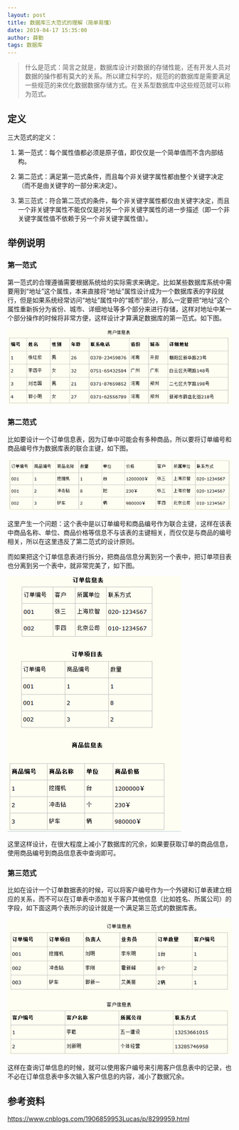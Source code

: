 ```yaml
---
layout: post
title: 数据库三大范式的理解（简单易懂）
date: 2019-04-17 15:35:00
author: 薛勤
tags: 数据库
---
```

> 什么是范式：简言之就是，数据库设计对数据的存储性能，还有开发人员对数据的操作都有莫大的关系。所以建立科学的，规范的的数据库是需要满足一些规范的来优化数据数据存储方式。在关系型数据库中这些规范就可以称为范式。

## 定义

三大范式的定义：

1. 第一范式：每个属性值都必须是原子值，即仅仅是一个简单值而不含内部结构。

2. 第二范式：满足第一范式条件，而且每个非关键字属性都由整个关键字决定（而不是由关键字的一部分来决定）。

3. 第三范式：符合第二范式的条件，每个非关键字属性都仅由关键字决定，而且一个非关键字属性不能仅仅是对另一个非关键字属性的进一步描述（即一个非关键字属性值不依赖于另一个非关键字属性值）。

## 举例说明

### 第一范式

第一范式的合理遵循需要根据系统给的实际需求来确定。比如某些数据库系统中需要用到“地址”这个属性，本来直接将“地址”属性设计成为一个数据库表的字段就行，但是如果系统经常访问“地址”属性中的“城市”部分，那么一定要把“地址”这个属性重新拆分为省份、城市、详细地址等多个部分来进行存储，这样对地址中某一个部分操作的时候将非常方便，这样设计才算满足数据库的第一范式。如下图。

![img](./20190417数据库三大范式的理解简单易懂/1073044-20180117011142865-1624300614.png)

### 第二范式

比如要设计一个订单信息表，因为订单中可能会有多种商品，所以要将订单编号和商品编号作为数据库表的联合主键，如下图。

![img](./20190417数据库三大范式的理解简单易懂/1073044-20180117011755224-1150440086.png)

这里产生一个问题：这个表中是以订单编号和商品编号作为联合主键，这样在该表中商品名称、单位、商品价格等信息不与该表的主键相关，而仅仅是与商品的编号相关，所以在这里违反了第二范式的设计原则。

而如果把这个订单信息表进行拆分，把商品信息分离到另一个表中，把订单项目表也分离到另一个表中，就非常完美了，如下图。

![img](./20190417数据库三大范式的理解简单易懂/1073044-20180117012401443-1555794848.png)

这里这样设计，在很大程度上减小了数据库的冗余，如果要获取订单的商品信息，使用商品编号到商品信息表中查询即可。

### 第三范式

比如在设计一个订单数据表的时候，可以将客户编号作为一个外键和订单表建立相应的关系，而不可以在订单表中添加关于客户其他信息（比如姓名、所属公司）的字段，如下面这两个表所示的设计就是一个满足第三范式的数据库表。

![img](./20190417数据库三大范式的理解简单易懂/1073044-20180117012916646-735128871.png)

这样在查询订单信息的时候，就可以使用客户编号来引用客户信息表中的记录，也不必在订单信息表中多次输入客户信息的内容，减小了数据冗余。

## 参考资料

https://www.cnblogs.com/1906859953Lucas/p/8299959.html


